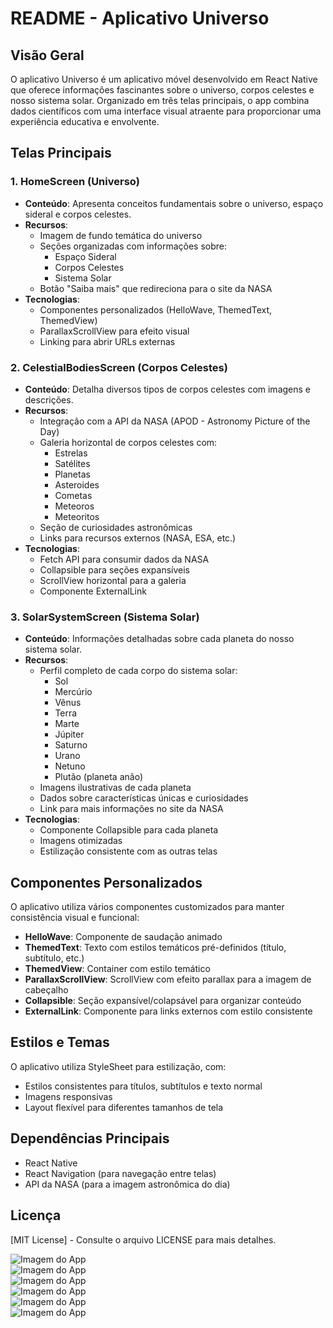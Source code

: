# README - Aplicativo Universo

## Visão Geral
O aplicativo Universo é um aplicativo móvel desenvolvido em React Native que oferece informações fascinantes sobre o universo, corpos celestes e nosso sistema solar. Organizado em três telas principais, o app combina dados científicos com uma interface visual atraente para proporcionar uma experiência educativa e envolvente.

## Telas Principais

### 1. HomeScreen (Universo)
- **Conteúdo**: Apresenta conceitos fundamentais sobre o universo, espaço sideral e corpos celestes.
- **Recursos**:
  - Imagem de fundo temática do universo
  - Seções organizadas com informações sobre:
    - Espaço Sideral
    - Corpos Celestes
    - Sistema Solar
  - Botão "Saiba mais" que redireciona para o site da NASA
- **Tecnologias**:
  - Componentes personalizados (HelloWave, ThemedText, ThemedView)
  - ParallaxScrollView para efeito visual
  - Linking para abrir URLs externas

### 2. CelestialBodiesScreen (Corpos Celestes)
- **Conteúdo**: Detalha diversos tipos de corpos celestes com imagens e descrições.
- **Recursos**:
  - Integração com a API da NASA (APOD - Astronomy Picture of the Day)
  - Galeria horizontal de corpos celestes com:
    - Estrelas
    - Satélites
    - Planetas
    - Asteroides
    - Cometas
    - Meteoros
    - Meteoritos
  - Seção de curiosidades astronômicas
  - Links para recursos externos (NASA, ESA, etc.)
- **Tecnologias**:
  - Fetch API para consumir dados da NASA
  - Collapsible para seções expansíveis
  - ScrollView horizontal para a galeria
  - Componente ExternalLink

### 3. SolarSystemScreen (Sistema Solar)
- **Conteúdo**: Informações detalhadas sobre cada planeta do nosso sistema solar.
- **Recursos**:
  - Perfil completo de cada corpo do sistema solar:
    - Sol
    - Mercúrio
    - Vênus
    - Terra
    - Marte
    - Júpiter
    - Saturno
    - Urano
    - Netuno
    - Plutão (planeta anão)
  - Imagens ilustrativas de cada planeta
  - Dados sobre características únicas e curiosidades
  - Link para mais informações no site da NASA
- **Tecnologias**:
  - Componente Collapsible para cada planeta
  - Imagens otimizadas
  - Estilização consistente com as outras telas

## Componentes Personalizados
O aplicativo utiliza vários componentes customizados para manter consistência visual e funcional:

- **HelloWave**: Componente de saudação animado
- **ThemedText**: Texto com estilos temáticos pré-definidos (título, subtítulo, etc.)
- **ThemedView**: Container com estilo temático
- **ParallaxScrollView**: ScrollView com efeito parallax para a imagem de cabeçalho
- **Collapsible**: Seção expansível/colapsável para organizar conteúdo
- **ExternalLink**: Componente para links externos com estilo consistente

## Estilos e Temas
O aplicativo utiliza StyleSheet para estilização, com:
- Estilos consistentes para títulos, subtítulos e texto normal
- Imagens responsivas
- Layout flexível para diferentes tamanhos de tela

## Dependências Principais
- React Native
- React Navigation (para navegação entre telas)
- API da NASA (para a imagem astronômica do dia)

## Licença
[MIT License] - Consulte o arquivo LICENSE para mais detalhes.

![Imagem do App](mobile/assets/images/print.png)  
![Imagem do App](mobile/assets/images/print2.png)  
![Imagem do App](mobile/assets/images/print3.png)  
![Imagem do App](mobile/assets/images/print4.png)  
![Imagem do App](mobile/assets/images/print5.png)  
![Imagem do App](mobile/assets/images/print6.png)

